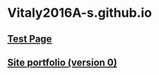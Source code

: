 # Vitaly2016A-s.github.io

## [Test Page](https://vitaly2016a-s.github.io/test/index.html)
## [Site portfolio (version 0)](https://vitaly2016a-s.github.io/portfolio/src/index.html)